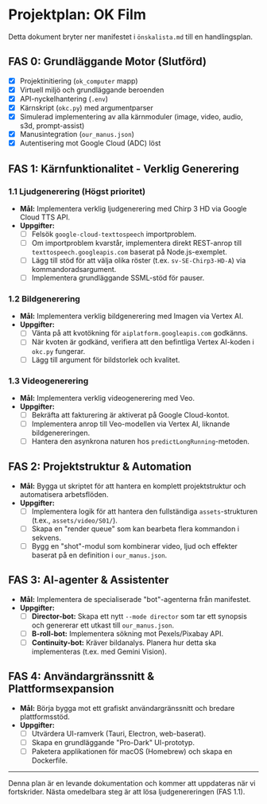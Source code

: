 # Projektplan: OK Film

Detta dokument bryter ner manifestet i `önskalista.md` till en handlingsplan.

## FAS 0: Grundläggande Motor (Slutförd)
- [x] Projektinitiering (`ok_computer` mapp)
- [x] Virtuell miljö och grundläggande beroenden
- [x] API-nyckelhantering (`.env`)
- [x] Kärnskript (`okc.py`) med argumentparser
- [x] Simulerad implementering av alla kärnmoduler (image, video, audio, s3d, prompt-assist)
- [x] Manusintegration (`our_manus.json`)
- [x] Autentisering mot Google Cloud (ADC) löst

## FAS 1: Kärnfunktionalitet - Verklig Generering

### 1.1 Ljudgenerering (Högst prioritet)
- **Mål:** Implementera verklig ljudgenerering med Chirp 3 HD via Google Cloud TTS API.
- **Uppgifter:**
    - [ ] Felsök `google-cloud-texttospeech` importproblem.
    - [ ] Om importproblem kvarstår, implementera direkt REST-anrop till `texttospeech.googleapis.com` baserat på Node.js-exemplet.
    - [ ] Lägg till stöd för att välja olika röster (t.ex. `sv-SE-Chirp3-HD-A`) via kommandoradsargument.
    - [ ] Implementera grundläggande SSML-stöd för pauser.

### 1.2 Bildgenerering
- **Mål:** Implementera verklig bildgenerering med Imagen via Vertex AI.
- **Uppgifter:**
    - [ ] Vänta på att kvotökning för `aiplatform.googleapis.com` godkänns.
    - [ ] När kvoten är godkänd, verifiera att den befintliga Vertex AI-koden i `okc.py` fungerar.
    - [ ] Lägg till argument för bildstorlek och kvalitet.

### 1.3 Videogenerering
- **Mål:** Implementera verklig videogenerering med Veo.
- **Uppgifter:**
    - [ ] Bekräfta att fakturering är aktiverat på Google Cloud-kontot.
    - [ ] Implementera anrop till Veo-modellen via Vertex AI, liknande bildgenereringen.
    - [ ] Hantera den asynkrona naturen hos `predictLongRunning`-metoden.

## FAS 2: Projektstruktur & Automation

- **Mål:** Bygga ut skriptet för att hantera en komplett projektstruktur och automatisera arbetsflöden.
- **Uppgifter:**
    - [ ] Implementera logik för att hantera den fullständiga `assets`-strukturen (t.ex., `assets/video/S01/`).
    - [ ] Skapa en "render queue" som kan bearbeta flera kommandon i sekvens.
    - [ ] Bygg en "shot"-modul som kombinerar video, ljud och effekter baserat på en definition i `our_manus.json`.

## FAS 3: AI-agenter & Assistenter

- **Mål:** Implementera de specialiserade "bot"-agenterna från manifestet.
- **Uppgifter:**
    - [ ] **Director-bot:** Skapa ett nytt `--mode director` som tar ett synopsis och genererar ett utkast till `our_manus.json`.
    - [ ] **B-roll-bot:** Implementera sökning mot Pexels/Pixabay API.
    - [ ] **Continuity-bot:** Kräver bildanalys. Planera hur detta ska implementeras (t.ex. med Gemini Vision).

## FAS 4: Användargränssnitt & Plattformsexpansion

- **Mål:** Börja bygga mot ett grafiskt användargränssnitt och bredare plattformsstöd.
- **Uppgifter:**
    - [ ] Utvärdera UI-ramverk (Tauri, Electron, web-baserat).
    - [ ] Skapa en grundläggande "Pro-Dark" UI-prototyp.
    - [ ] Paketera applikationen för macOS (Homebrew) och skapa en Dockerfile.

---

Denna plan är en levande dokumentation och kommer att uppdateras när vi fortskrider. Nästa omedelbara steg är att lösa ljudgenereringen (FAS 1.1).